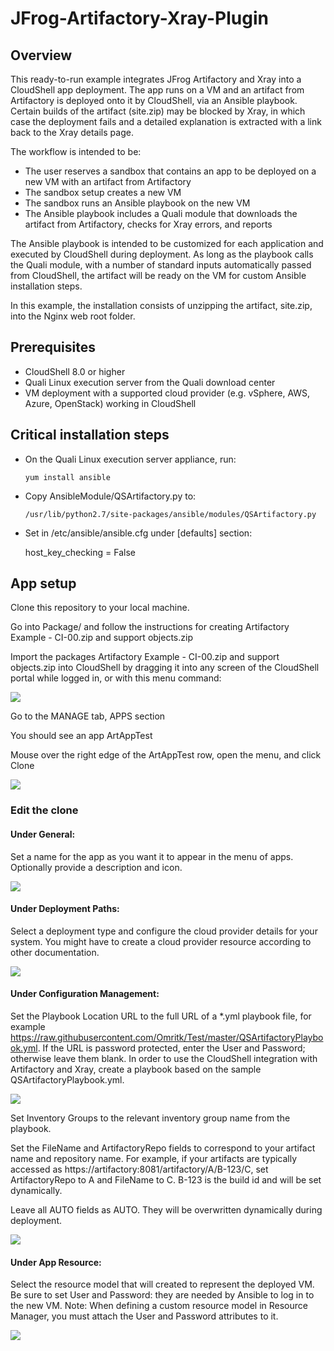 # JFrog-Artifactory-Xray-Plugin

## Overview

This ready-to-run example integrates JFrog Artifactory and Xray into a CloudShell app deployment. The app runs on a VM and an artifact from Artifactory is deployed onto it by CloudShell, via an Ansible playbook. Certain builds of the artifact (site.zip) may be blocked by Xray, in which case the deployment fails and a detailed explanation is extracted with a link back to the Xray details page.

The workflow is intended to be:

- The user reserves a sandbox that contains an app to be deployed on a new VM with an artifact from Artifactory
- The sandbox setup creates a new VM
- The sandbox runs an Ansible playbook on the new VM
- The Ansible playbook includes a Quali module that downloads the artifact from Artifactory, checks for Xray errors, and reports

The Ansible playbook is intended to be customized for each application and executed by CloudShell during deployment. As long as the playbook calls the Quali module, with a number of standard inputs automatically passed from CloudShell, the artifact will be ready on the VM for custom Ansible installation steps. 

In this example, the installation consists of unzipping the artifact, site.zip, into the Nginx web root folder.


## Prerequisites

- CloudShell 8.0 or higher
- Quali Linux execution server from the Quali download center
- VM deployment with a supported cloud provider (e.g. vSphere, AWS, Azure, OpenStack) working in CloudShell


## Critical installation steps

- On the Quali Linux execution server appliance, run:

      yum install ansible

- Copy AnsibleModule/QSArtifactory.py to:

      /usr/lib/python2.7/site-packages/ansible/modules/QSArtifactory.py

-  Set in /etc/ansible/ansible.cfg under [defaults] section:

      host_key_checking = False



## App setup

Clone this repository to your local machine.

Go into Package/ and follow the instructions for creating Artifactory Example - CI-00.zip and support objects.zip

Import the packages Artifactory Example - CI-00.zip and support objects.zip into CloudShell by dragging it into any screen of the CloudShell portal while logged in, or with this menu command:

![](screenshots/import-package.png)

Go to the MANAGE tab, APPS section

You should see an app ArtAppTest

Mouse over the right edge of the ArtAppTest row, open the menu, and click Clone

![](screenshots/clone.png)


### Edit the clone

#### Under General:

Set a name for the app as you want it to appear in the menu of apps. Optionally provide a description and icon.

![](screenshots/general.png)


#### Under Deployment Paths:

Select a deployment type and configure the cloud provider details for your system. You might have to create a cloud provider resource according to other documentation.

![](screenshots/deployment-paths.png)

#### Under Configuration Management:

Set the Playbook Location URL to the full URL of a *.yml playbook file, for example https://raw.githubusercontent.com/Omritk/Test/master/QSArtifactoryPlaybook.yml. If the URL is password protected, enter the User and Password; otherwise leave them blank. In order to use the CloudShell integration with Artifactory and Xray, create a playbook based on the sample QSArtifactoryPlaybook.yml. 

![](screenshots/configuration-management.png)


Set Inventory Groups to the relevant inventory group name from the playbook.

Set the FileName and ArtifactoryRepo fields to correspond to your artifact name and repository name. For example, if your artifacts are typically accessed as https://artifactory:8081/artifactory/A/B-123/C, set ArtifactoryRepo to A and FileName to C. B-123 is the build id and will be set dynamically.

Leave all AUTO fields as AUTO. They will be overwritten dynamically during deployment.

![](screenshots/configuration-management2.png)


#### Under App Resource:

Select the resource model that will created to represent the deployed VM. Be sure to set User and Password: they are needed by Ansible to log in to the new VM. Note: When defining a custom resource model in Resource Manager, you must attach the User and Password attributes to it.

![](screenshots/app-resource.png)

